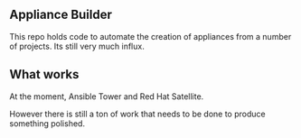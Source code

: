 ## Appliance Builder

This repo holds code to automate the creation of appliances from a number of projects. Its still very much influx. 

## What works

At the moment, Ansible Tower and Red Hat Satellite. 

However there is still a ton of work that needs to be done to produce something polished. 
